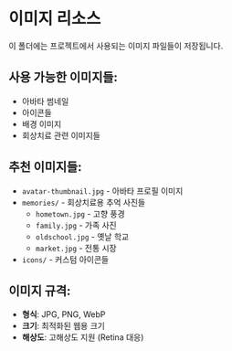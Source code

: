 # 이미지 리소스

이 폴더에는 프로젝트에서 사용되는 이미지 파일들이 저장됩니다.

## 사용 가능한 이미지들:
- 아바타 썸네일
- 아이콘들
- 배경 이미지
- 회상치료 관련 이미지들

## 추천 이미지들:
- `avatar-thumbnail.jpg` - 아바타 프로필 이미지
- `memories/` - 회상치료용 추억 사진들
  - `hometown.jpg` - 고향 풍경
  - `family.jpg` - 가족 사진
  - `oldschool.jpg` - 옛날 학교
  - `market.jpg` - 전통 시장
- `icons/` - 커스텀 아이콘들

## 이미지 규격:
- **형식**: JPG, PNG, WebP
- **크기**: 최적화된 웹용 크기
- **해상도**: 고해상도 지원 (Retina 대응)
